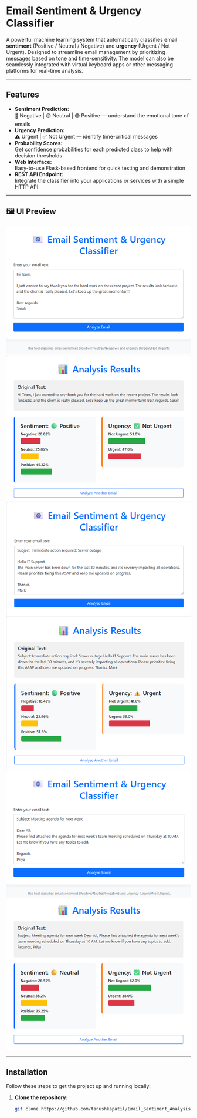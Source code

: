 # Email Sentiment & Urgency Classifier

A powerful machine learning system that automatically classifies email **sentiment** (Positive / Neutral / Negative) and **urgency** (Urgent / Not Urgent). Designed to streamline email management by prioritizing messages based on tone and time-sensitivity. The model can also be seamlessly integrated with virtual keyboard apps or other messaging platforms for real-time analysis.

---

## Features

- **Sentiment Prediction:**  
  🔴 Negative | 🟡 Neutral | 🟢 Positive — understand the emotional tone of emails  
- **Urgency Prediction:**  
  ⚠️ Urgent | ✅ Not Urgent — identify time-critical messages  
- **Probability Scores:**  
  Get confidence probabilities for each predicted class to help with decision thresholds  
- **Web Interface:**  
  Easy-to-use Flask-based frontend for quick testing and demonstration  
- **REST API Endpoint:**  
  Integrate the classifier into your applications or services with a simple HTTP API  

---
## 🖼️ UI Preview

![Screenshot of Email Sentiment Analysis interface](Screenshot1input.png)  
![Screenshot of Email Sentiment Analysis interface](Screenshot1output.png)  
![Screenshot of Email Sentiment Analysis interface](Screenshot2input.png)  
![Screenshot of Email Sentiment Analysis interface](Screenshot2output.png)  
![Screenshot of Email Sentiment Analysis interface](Screenshot3input.png) 
![Screenshot of Email Sentiment Analysis interface](Screenshot3output.png)  


---

## Installation

Follow these steps to get the project up and running locally:

1. **Clone the repository:**

   ```bash
   git clone https://github.com/tanushkapatil/Email_Sentiment_Analysis.git
